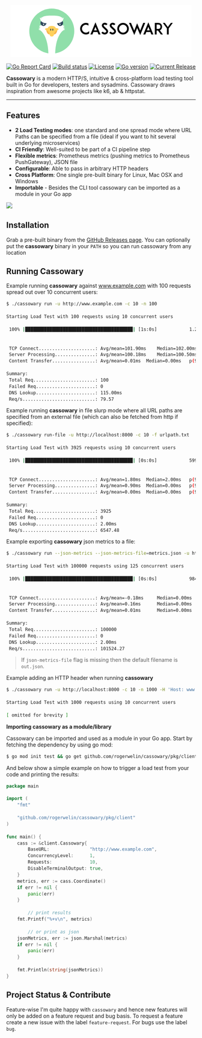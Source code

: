 <p align="center"><a href="https://github.com/rogerwelin/cassowary"><img src="cass-logo.png" alt="cassowary"></a></p>
<p align="center">
  <a href="https://goreportcard.com/badge/github.com/rogerwelin/cassowary"><img src="https://goreportcard.com/badge/github.com/rogerwelin/cassowary" alt="Go Report Card"></a>
  <a href="https://travis-ci.org/rogerwelin/cassowary"><img src="https://travis-ci.org/rogerwelin/cassowary.svg?branch=master" alt="Build status"></a>
  <a href="https://github.com/rogerwelin/cassowary/blob/master/LICENSE"><img src="https://img.shields.io/github/license/rogerwelin/cassowary" alt="License"></a>
  <a href="https://github.com/rogerwelin/cassowary/blob/master/go.mod"><img src="https://img.shields.io/github/go-mod/go-version/rogerwelin/cassowary" alt="Go version"></a>
  <a href="https://github.com/rogerwelin/cassowary/releases"><img src="https://img.shields.io/github/v/release/rogerwelin/cassowary.svg" alt="Current Release"></a>
</p>


**Cassowary** is a modern HTTP/S, intuitive & cross-platform load testing tool built in Go for developers, testers and sysadmins. Cassowary draws inspiration from awesome projects like k6, ab & httpstat.

---

Features  
--------

- **2 Load Testing modes**: one standard and one spread mode where URL Paths can be specified from a file (ideal if you want to hit several underlying microservices)
- **CI Friendly**: Well-suited to be part of a CI pipeline step
- **Flexible metrics**: Prometheus metrics (pushing metrics to Prometheus PushGateway), JSON file
- **Configurable**: Able to pass in arbitrary HTTP headers
- **Cross Platform**: One single pre-built binary for Linux, Mac OSX and Windows
- **Importable** - Besides the CLI tool cassowary can be imported as a module in your Go app

<img src="https://i.imgur.com/geJykYH.gif" />


Installation  
--------

Grab a pre-built binary from the [GitHub Releases page](https://github.com/rogerwelin/cassowary/releases). You can optionally put the **cassowary** binary in your `PATH` so you can run cassowary from any location


Running Cassowary  
--------

Example running **cassowary** against www.example.com with 100 requests spread out over 10 concurrent users:

```bash
$ ./cassowary run -u http://www.example.com -c 10 -n 100

Starting Load Test with 100 requests using 10 concurrent users

 100% |████████████████████████████████████████| [1s:0s]            1.256773616s


 TCP Connect.....................: Avg/mean=101.90ms 	Median=102.00ms	p(95)=105ms
 Server Processing...............: Avg/mean=100.18ms 	Median=100.50ms	p(95)=103ms
 Content Transfer................: Avg/mean=0.01ms 	Median=0.00ms	p(95)=0ms

Summary:
 Total Req.......................: 100
 Failed Req......................: 0
 DNS Lookup......................: 115.00ms
 Req/s...........................: 79.57
```

Example running **cassowary** in file slurp mode where all URL paths are specified from an external file (which can also be fetched from http if specified):

```bash
$ ./cassowary run-file -u http://localhost:8000 -c 10 -f urlpath.txt

Starting Load Test with 3925 requests using 10 concurrent users

 100% |████████████████████████████████████████| [0s:0s]            599.467161ms


 TCP Connect.....................: Avg/mean=1.80ms 	Median=2.00ms	p(95)=3ms
 Server Processing...............: Avg/mean=0.90ms 	Median=0.00ms	p(95)=3ms
 Content Transfer................: Avg/mean=0.00ms 	Median=0.00ms	p(95)=0ms

Summary:
 Total Req.......................: 3925
 Failed Req......................: 0
 DNS Lookup......................: 2.00ms
 Req/s...........................: 6547.48
```

Example exporting **cassowary** json metrics to a file:

```bash
$ ./cassowary run --json-metrics --json-metrics-file=metrics.json -u http://localhost:8000 -c 125 -n 100000

Starting Load Test with 100000 requests using 125 concurrent users

 100% |████████████████████████████████████████| [0s:0s]            984.9862ms


 TCP Connect.....................: Avg/mean=-0.18ms     Median=0.00ms   p(95)=1ms
 Server Processing...............: Avg/mean=0.16ms      Median=0.00ms   p(95)=1ms
 Content Transfer................: Avg/mean=0.01ms      Median=0.00ms   p(95)=0ms

Summary:
 Total Req.......................: 100000
 Failed Req......................: 0
 DNS Lookup......................: 2.00ms
 Req/s...........................: 101524.27
```

> If `json-metrics-file` flag is missing then the default filename is `out.json`.


Example adding an HTTP header when running **cassowary**

```bash
$ ./cassowary run -u http://localhost:8000 -c 10 -n 1000 -H 'Host: www.example.com'

Starting Load Test with 1000 requests using 10 concurrent users

[ omitted for brevity ]

```

**Importing cassowary as a module/library**  

Cassowary can be imported and used as a module in your Go app. Start by fetching the dependency by using go mod:

```bash
$ go mod init test && go get github.com/rogerwelin/cassowary/pkg/client
```

And below show a simple example on how to trigger a load test from your code and printing the results:

```go
package main

import (
	"fmt"

	"github.com/rogerwelin/cassowary/pkg/client"
)

func main() {
	cass := &client.Cassowary{
		BaseURL:               "http://www.example.com",
		ConcurrencyLevel:      1,
		Requests:              10,
		DisableTerminalOutput: true,
	}
	metrics, err := cass.Coordinate()
	if err != nil {
		panic(err)
	}

        // print results
	fmt.Printf("%+v\n", metrics)

        // or print as json
	jsonMetrics, err := json.Marshal(metrics)
	if err != nil {
		panic(err)
	}

	fmt.Println(string(jsonMetrics))
}
```


Project Status & Contribute  
--------

Feature-wise I'm quite happy with `cassowary` and hence new features will only be added on a feature request and bug basis. To request a feature create a new issue with the label `feature-request`. For bugs use the label `bug`.
